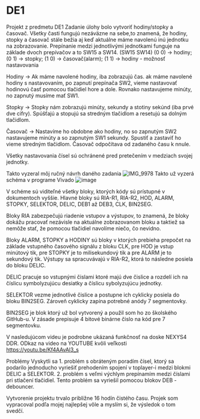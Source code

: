 # DE1
Projekt z predmetu DE1
Zadanie úlohy bolo vytvoriť hodiny/stopky a časovač. 
Všetky časti fungujú nezáväzne na sebe,to znamená, že hodiny, stopky a časovač stále bežia aj keď aktuálne máme navolenú inú jednotku na zobrazovanie. Prepínanie medzi jednotlivými jednotkami funguje na základe dvoch prepívačov a to SW15 a SW14. 
(SW15  SW14)
(0      0)   -> hodiny;
(0      1)   -> stopky;
(1      0)   -> časovač(alarm);
(1      1)   -> hodiny - možnosť nastavovania

Hodiny ->
Ak máme navolené hodiny, iba zobrazujú čas.
ak máme navolené hodiny s nastavovaním, po zapnutí prepínača SW2, vieme nastavovať hodinovú časť pomocou tlačidiel hore a dole. Rovnako nastavujeme minúty, no zapnutý musíme mať SW1.

Stopky ->
Stopky nám zobrazujú minúty, sekundy a stotiny sekúnd (iba prvé dve cifry). Spúšťajú a stopujú sa stredným tlačidlom a resetujú sa dolným tlačidlom.

Časovač ->
Nastavíme ho obdobne ako hodiny, no so zapnutým SW2 nastavujeme minúty a so zapnutým SW1 sekundy. Spustiť a zastaviť ho vieme stredným tlačidlom. Časovač odpočítava od zadaného času k nnule. 

Všetky nastavovania čísel sú ochránené pred pretečením v medziach svojej jednotky. 

Takto vyzeral môj ručný návrh daného zadania
![IMG_9978](https://github.com/user-attachments/assets/287c8105-c0ac-49e3-98e3-ec505015d783)
Takto už vyzerá schéma v programe Vivado
![image](https://github.com/user-attachments/assets/e76f9849-428b-4b01-b6a0-0cc551c070e3)

V schéme sú viditeľné všetky bloky, ktorých kódy sú prístupné v dokumentoch vyššie. Hlavné bloky sú RIA-R1, RIA-R2, HOD, ALARM, STOPKY, SELEKTOR, DELIC, DEB1 až DEB3, CLK, BIN2SEG.

Bloky RIA zabezpečujú riadenie vstupov a výstupov, to znamená, že bloky dokážu pracovať nezávisle na aktuálne zobrazovanom bloku a taktiež sa nemôže stať, že pomocou tlačidiel navolíme niečo, čo nevidno.

Bloky ALARM, STOPKY a HODINY sú bloky v ktorých prebieha prepočet na základe vstupného časového signálu z bloku CLK, pre HOD je vstup minútový tik, pre STOPKY je to milisekundový tik a pre ALARM je to sekundový tik. Výstupy sa spracuvávajú v RIA-R2, ktorá to následne posiela do bloku DELIC.

DELIC pracuje so vstupnými čislami ktoré majú dve čislice a rozdelí ich na číslicu symbolyzujúcu desiatky a číslicu sybolyzujúcu jednotky. 

SELEKTOR vezme jednotlivé čislice a postupne ich cyklicky posiela do bloku BIN2SEG. Zároveň cyklicky zapína potrebné anódy 7 segmentovky.

BIN2SEG je blok ktorý už bol vytvorený a použil som ho zo školského GitHub-u. V zásade prepisuje 4 bitové binárne čislo na kód pre 7 segmentovku. 

V nasledujúcom videu je podrobne ukázaná funkčnosť na doske NEXYS4 DDR. 
ODkaz na video na YOUTUBE kvôli veľkosti   https://youtu.be/Kf4AAvAl3_s

Problémy
Vyskytli sa 1. problém s obráteným poradím čísel, ktorý sa podarilo jednoducho vyriešiť prehodením spojení v toplayer-i medzi blokmi DELIC a SELEKTOR.
            2. problém s veľmi výchlym prepínamím medzi číslami pri stlačení tlačidiel. Tento problém sa vyriešil pomocou blokov DEB - debouncer.

Vytvorenie projektu trvalo približne 16 hodín čistého času. Projek som vypracoval podľa mojej najlepšej vôle a myslím si, že výsledok o tom svedčí.


